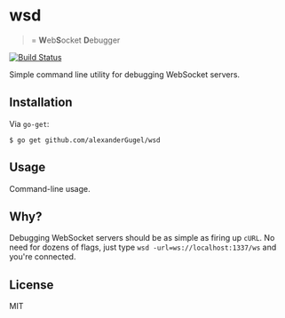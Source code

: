 # wsd

> = **W**eb**S**ocket **D**ebugger

[![Build Status](https://travis-ci.org/alexander/wsd.svg?branch=master)](https://travis-ci.org/alexanderGugel/wsd)

Simple command line utility for debugging WebSocket servers.

## Installation

Via `go-get`:

```
$ go get github.com/alexanderGugel/wsd
```

## Usage

Command-line usage.

## Why?

Debugging WebSocket servers should be as simple as firing up `cURL`. No need
for dozens of flags, just type `wsd -url=ws://localhost:1337/ws` and you're
connected.

## License

 MIT
